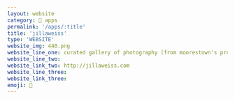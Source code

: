 ```yaml
---
layout: website
category: 🏬 apps
permalink: '/apps/:title'
title: 'jillaweiss'
type: 'WEBSITE'
website_img: 440.png
website_line_one: curated gallery of photography (from moorestown's preeminent creative archivest) 
website_line_two: 
website_link_two: http://jillaweiss.com
website_line_three:
website_link_three:
emoji: 📸 
---
```

